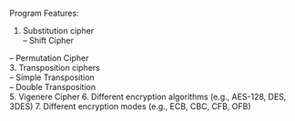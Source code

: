 Program Features:
1. Substitution cipher
   <br>
– Shift Cipher

– Permutation Cipher
<br>
3. Transposition ciphers
<br>
– Simple Transposition
<br>
– Double Transposition
<br>
5. Vigenere Cipher
6. Different encryption algorithms (e.g., AES-128, DES, 3DES)
7. Different encryption modes (e.g., ECB, CBC, CFB, OFB)
